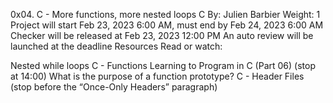 0x04. C - More functions, more nested loops
C
 By: Julien Barbier
 Weight: 1
 Project will start Feb 23, 2023 6:00 AM, must end by Feb 24, 2023 6:00 AM
 Checker will be released at Feb 23, 2023 12:00 PM
 An auto review will be launched at the deadline
Resources
Read or watch:

Nested while loops
C - Functions
Learning to Program in C (Part 06) (stop at 14:00)
What is the purpose of a function prototype?
C - Header Files (stop before the “Once-Only Headers” paragraph)
